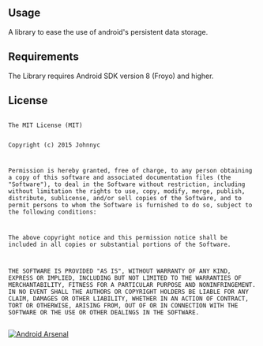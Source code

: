 <h2>Usage</h2>
 A library to ease the use of android's persistent data storage.

<h2>Requirements</h2>
 The Library requires Android SDK version 8 (Froyo) and higher.

<h2>License</h2>
<pre>
<code>
The MIT License (MIT)

Copyright (c) 2015 Johnnyc

Permission is hereby granted, free of charge, to any person obtaining a copy
of this software and associated documentation files (the "Software"), to deal
in the Software without restriction, including without limitation the rights
to use, copy, modify, merge, publish, distribute, sublicense, and/or sell
copies of the Software, and to permit persons to whom the Software is
furnished to do so, subject to the following conditions:

The above copyright notice and this permission notice shall be included in all
copies or substantial portions of the Software.

THE SOFTWARE IS PROVIDED "AS IS", WITHOUT WARRANTY OF ANY KIND, EXPRESS OR
IMPLIED, INCLUDING BUT NOT LIMITED TO THE WARRANTIES OF MERCHANTABILITY,
FITNESS FOR A PARTICULAR PURPOSE AND NONINFRINGEMENT. IN NO EVENT SHALL THE
AUTHORS OR COPYRIGHT HOLDERS BE LIABLE FOR ANY CLAIM, DAMAGES OR OTHER
LIABILITY, WHETHER IN AN ACTION OF CONTRACT, TORT OR OTHERWISE, ARISING FROM,
OUT OF OR IN CONNECTION WITH THE SOFTWARE OR THE USE OR OTHER DEALINGS IN THE
SOFTWARE.
</code>
</pre>

[![Android Arsenal](https://img.shields.io/badge/Android%20Arsenal-SharedSqlite-green.svg?style=flat)](https://android-arsenal.com/details/1/2053)
